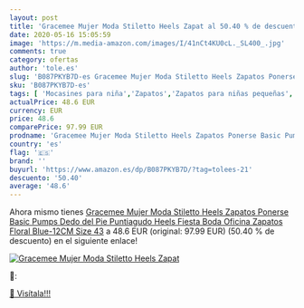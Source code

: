 ```yaml
---
layout: post
title: 'Gracemee Mujer Moda Stiletto Heels Zapat al 50.40 % de descuento'
date: 2020-05-16 15:05:59
image: 'https://m.media-amazon.com/images/I/41nCt4KU0cL._SL400_.jpg'
comments: true
category: ofertas
author: 'tole.es'
slug: 'B087PKYB7D-es Gracemee Mujer Moda Stiletto Heels Zapatos Ponerse Basic...'
sku: 'B087PKYB7D-es'
tags: [ 'Mocasines para niña','Zapatos','Zapatos para niñas pequeñas','Zapatos y complementos','zapatos', ]
actualPrice: 48.6 EUR
currency: EUR
price: 48.6
comparePrice: 97.99 EUR
prodname: 'Gracemee Mujer Moda Stiletto Heels Zapatos Ponerse Basic Pumps Dedo del Pie Puntiagudo Heels Fiesta Boda Oficina Zapatos Floral Blue-12CM Size 43'
country: 'es'
flag: '🇪🇸'
brand: ''
buyurl: 'https://www.amazon.es/dp/B087PKYB7D/?tag=tolees-21'
descuento: '50.40'
average: '48.6'
---
```


Ahora mismo tienes [Gracemee Mujer Moda Stiletto Heels Zapatos Ponerse Basic Pumps Dedo del Pie Puntiagudo Heels Fiesta Boda Oficina Zapatos Floral Blue-12CM Size 43](https://www.amazon.es/dp/B087PKYB7D/?tag=tolees-21) a 48.6 EUR (original: 97.99 EUR) (50.40 %  de descuento) en el siguiente enlace!

[![Gracemee Mujer Moda Stiletto Heels Zapat](https://m.media-amazon.com/images/I/41nCt4KU0cL._SL400_.jpg)](https://www.amazon.es/dp/B087PKYB7D/?tag=tolees-21)

🔎:


[🛒 Visítala!!!](https://www.amazon.es/dp/B087PKYB7D/?tag=tolees-21)
